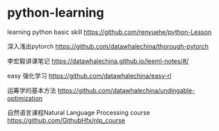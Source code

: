 # python-learning
learning python basic skill
https://github.com/renyuehe/python-Lesson

深入浅出pytorch
https://github.com/datawhalechina/thorough-pytorch

李宏毅讲课笔记
https://datawhalechina.github.io/leeml-notes/#/

easy 强化学习
https://github.com/datawhalechina/easy-rl

运筹学的基本方法
https://github.com/datawhalechina/undingable-optimization

自然语言课程Natural Language Processing course
https://github.com/GithubHfx/nlp_course
